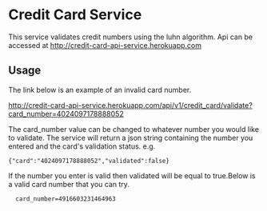 # Credit Card Service

This service validates credit numbers using the luhn algorithm. Api can be accessed at http://credit-card-api-service.herokuapp.com


## Usage
The link below is an example of an invalid card number.

http://credit-card-api-service.herokuapp.com/api/v1/credit_card/validate?card_number=4024097178888052

The card_number value can be changed to whatever number you would like to validate. The service will return a json string containing the number you entered and the card's validation status. e.g.
 ```
 {"card":"4024097178888052","validated":false}
 ```
If the number you enter is valid then validated will be equal to true.Below is a valid card number that you can try.
```
  card_number=4916603231464963
```
